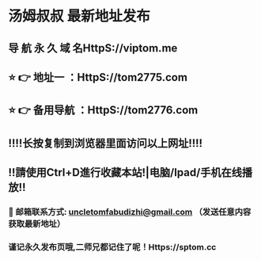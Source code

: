 # 汤姆叔叔 最新地址发布 
## 导 航 永 久 域 名HttpS://viptom.me
## ⭐️ 👉 地址一 ：HttpS://tom2775.com
## ⭐️ 👉 备用导航 ：HttpS://tom2776.com
## ‼️‼️长按复制到浏览器里面访问以上网址‼️‼️
## ‼️請使用Ctrl+D進行收藏本站!|电脑/Ipad/手机在线播放‼️
### 📧 邮箱联系方式: uncletomfabudizhi@gmail.com （发送任意内容获取最新地址）
### 谨记永久发布页哦,二师兄都记住了呢！Https://sptom.cc
